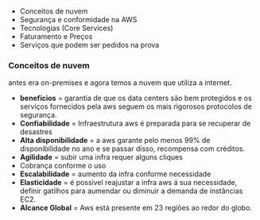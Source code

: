 ### 
- Conceitos de nuvem
- Segurança e conformidade na AWS
- Tecnologias (Core Services)
- Faturamento e Preços
- Serviços que podem ser pedidos na prova


### Conceitos de nuvem

antes era on-premises e agora temos a nuvem que utiliza a internet.

- **benefícios** = garantia de que os data centers são bem protegidos e os serviços fornecidos pela aws seguem os mais rigorosos protocolos de segurança.
- **Confiabilidade** = Infraestrutura aws é preparada para se recuperar de desastres
- **Alta disponibilidade** = a aws garante pelo menos 99% de disponibilidade no ano e se passar disso, recompensa com créditos.
- **Agilidade** = subir uma infra requer alguns cliques
- Cobrança conforme o uso
- **Escalabilidade** = aumento da infra conforme necessidade
- **Elasticidade** = é possível reajustar a infra aws á sua necessidade, definir gatilhos para aumendar ou diminuir a demanda de instâncias EC2.
- **Alcance Global** = Aws está presente em 23 regiões ao redor do globo.

